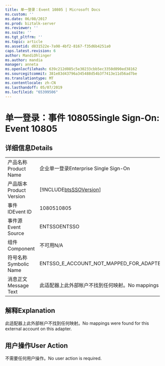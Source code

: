 ```yaml
---
title: 单一登录：Event 10805 | Microsoft Docs
ms.custom: ''
ms.date: 06/08/2017
ms.prod: biztalk-server
ms.reviewer: ''
ms.suite: ''
ms.tgt_pltfrm: ''
ms.topic: article
ms.assetid: d831522e-7a98-4bf2-8167-f35d6b4251a0
caps.latest.revision: 6
author: MandiOhlinger
ms.author: mandia
manager: anneta
ms.openlocfilehash: 639c212d085c5e30233cbb5ec3350d090ed38162
ms.sourcegitcommit: 381e83d43796a345488d54b3f7413e11d56ad7be
ms.translationtype: MT
ms.contentlocale: zh-CN
ms.lasthandoff: 05/07/2019
ms.locfileid: "65399506"
---
```

# <a name="single-sign-on-event-10805"></a><span data-ttu-id="3ff5e-102">单一登录：事件 10805</span><span class="sxs-lookup"><span data-stu-id="3ff5e-102">Single Sign-On: Event 10805</span></span>
## <a name="details"></a><span data-ttu-id="3ff5e-103">详细信息</span><span class="sxs-lookup"><span data-stu-id="3ff5e-103">Details</span></span>  
  
|                 |                                                                   |
|-----------------|-------------------------------------------------------------------|
|  <span data-ttu-id="3ff5e-104">产品名称</span><span class="sxs-lookup"><span data-stu-id="3ff5e-104">Product Name</span></span>   |                     <span data-ttu-id="3ff5e-105">企业单一登录</span><span class="sxs-lookup"><span data-stu-id="3ff5e-105">Enterprise Single Sign-On</span></span>                     |
| <span data-ttu-id="3ff5e-106">产品版本</span><span class="sxs-lookup"><span data-stu-id="3ff5e-106">Product Version</span></span> |    [!INCLUDE[btsSSOVersion](../includes/btsssoversion-md.md)]     |
|    <span data-ttu-id="3ff5e-107">事件 ID</span><span class="sxs-lookup"><span data-stu-id="3ff5e-107">Event ID</span></span>     |                               <span data-ttu-id="3ff5e-108">10805</span><span class="sxs-lookup"><span data-stu-id="3ff5e-108">10805</span></span>                               |
|  <span data-ttu-id="3ff5e-109">事件源</span><span class="sxs-lookup"><span data-stu-id="3ff5e-109">Event Source</span></span>   |                              <span data-ttu-id="3ff5e-110">ENTSSO</span><span class="sxs-lookup"><span data-stu-id="3ff5e-110">ENTSSO</span></span>                               |
|    <span data-ttu-id="3ff5e-111">组件</span><span class="sxs-lookup"><span data-stu-id="3ff5e-111">Component</span></span>    |                                <span data-ttu-id="3ff5e-112">不可用</span><span class="sxs-lookup"><span data-stu-id="3ff5e-112">N/A</span></span>                                |
|  <span data-ttu-id="3ff5e-113">符号名称</span><span class="sxs-lookup"><span data-stu-id="3ff5e-113">Symbolic Name</span></span>  |              <span data-ttu-id="3ff5e-114">ENTSSO_E_ACCOUNT_NOT_MAPPED_FOR_ADAPTER</span><span class="sxs-lookup"><span data-stu-id="3ff5e-114">ENTSSO_E_ACCOUNT_NOT_MAPPED_FOR_ADAPTER</span></span>              |
|  <span data-ttu-id="3ff5e-115">消息正文</span><span class="sxs-lookup"><span data-stu-id="3ff5e-115">Message Text</span></span>   | <span data-ttu-id="3ff5e-116">此适配器上此外部帐户不找到任何映射。</span><span class="sxs-lookup"><span data-stu-id="3ff5e-116">No mappings were found for this external account on this adapter.</span></span> |
  
## <a name="explanation"></a><span data-ttu-id="3ff5e-117">解释</span><span class="sxs-lookup"><span data-stu-id="3ff5e-117">Explanation</span></span>  
 <span data-ttu-id="3ff5e-118">此适配器上此外部帐户不找到任何映射。</span><span class="sxs-lookup"><span data-stu-id="3ff5e-118">No mappings were found for this external account on this adapter.</span></span>  
  
## <a name="user-action"></a><span data-ttu-id="3ff5e-119">用户操作</span><span class="sxs-lookup"><span data-stu-id="3ff5e-119">User Action</span></span>  
 <span data-ttu-id="3ff5e-120">不需要任何用户操作。</span><span class="sxs-lookup"><span data-stu-id="3ff5e-120">No user action is required.</span></span>